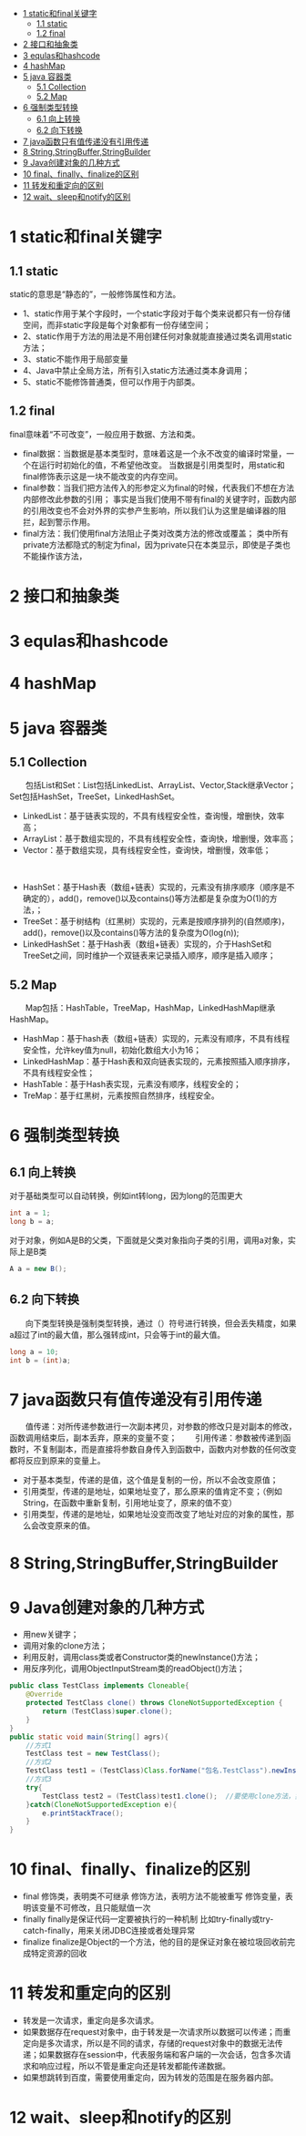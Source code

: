 <!-- TOC -->

- [1 static和final关键字](#1-static和final关键字)
    - [1.1 static](#11-static)
    - [1.2 final](#12-final)
- [2 接口和抽象类](#2-接口和抽象类)
- [3 equlas和hashcode](#3-equlas和hashcode)
- [4 hashMap](#4-hashmap)
- [5 java 容器类](#5-java-容器类)
    - [5.1 Collection](#51-collection)
    - [5.2 Map](#52-map)
- [6 强制类型转换](#6-强制类型转换)
    - [6.1 向上转换](#61-向上转换)
    - [6.2 向下转换](#62-向下转换)
- [7 java函数只有值传递没有引用传递](#7-java函数只有值传递没有引用传递)
- [8 String,StringBuffer,StringBuilder](#8-stringstringbufferstringbuilder)
- [9 Java创建对象的几种方式](#9-java创建对象的几种方式)
- [10 final、finally、finalize的区别](#10-finalfinallyfinalize的区别)
- [11 转发和重定向的区别](#11-转发和重定向的区别)
- [12 wait、sleep和notify的区别](#12-waitsleep和notify的区别)

<!-- /TOC -->
# 1 static和final关键字
## 1.1 static
static的意思是“静态的”，一般修饰属性和方法。
* 1、static作用于某个字段时，一个static字段对于每个类来说都只有一份存储空间，而非static字段是每个对象都有一份存储空间；
* 2、static作用于方法的用法是不用创建任何对象就能直接通过类名调用static方法；
* 3、static不能作用于局部变量
* 4、Java中禁止全局方法，所有引入static方法通过类本身调用；
* 5、static不能修饰普通类，但可以作用于内部类。
## 1.2 final
final意味着“不可改变”，一般应用于数据、方法和类。
* final数据：当数据是基本类型时，意味着这是一个永不改变的编译时常量，一个在运行时初始化的值，不希望他改变。
当数据是引用类型时，用static和final修饰表示这是一块不能改变的内存空间。
* final参数：当我们把方法传入的形参定义为final的时候，代表我们不想在方法内部修改此参数的引用；
事实是当我们使用不带有final的关键字时，函数内部的引用改变也不会对外界的实参产生影响，所以我们认为这里是编译器的阻拦，起到警示作用。
* final方法：我们使用final方法阻止子类对改类方法的修改或覆盖；
类中所有private方法都隐式的制定为final，因为private只在本类显示，即使是子类也不能操作该方法，
# 2 接口和抽象类
# 3 equlas和hashcode
# 4 hashMap
# 5 java 容器类
## 5.1 Collection
&emsp;&emsp;包括List和Set：List包括LinkedList、ArrayList、Vector,Stack继承Vector；Set包括HashSet，TreeSet，LinkedHashSet。
* LinkedList：基于链表实现的，不具有线程安全性，查询慢，增删快，效率高；
* ArrayList：基于数组实现的，不具有线程安全性，查询快，增删慢，效率高；
* Vector：基于数组实现，具有线程安全性，查询快，增删慢，效率低；
<br>

* HashSet：基于Hash表（数组+链表）实现的，元素没有排序顺序（顺序是不确定的），add()，remove()以及contains()等方法都是复杂度为O(1)的方法，；
* TreeSet：基于树结构（红黑树）实现的，元素是按顺序排列的(自然顺序)，add()，remove()以及contains()等方法的复杂度为O(log(n));
* LinkedHashSet：基于Hash表（数组+链表）实现的，介于HashSet和TreeSet之间，同时维护一个双链表来记录插入顺序，顺序是插入顺序；
## 5.2 Map
&emsp;&emsp;Map包括：HashTable，TreeMap，HashMap，LinkedHashMap继承HashMap。
* HashMap：基于hash表（数组+链表）实现的，元素没有顺序，不具有线程安全性，允许key值为null，初始化数组大小为16；
* LinkedHashMap：基于Hash表和双向链表实现的，元素按照插入顺序排序，不具有线程安全性；
* HashTable：基于Hash表实现，元素没有顺序，线程安全的；
* TreMap：基于红黑树，元素按照自然排序，线程安全。
# 6 强制类型转换
## 6.1 向上转换
对于基础类型可以自动转换，例如int转long，因为long的范围更大
```java
int a = 1;
long b = a;
```
对于对象，例如A是B的父类，下面就是父类对象指向子类的引用，调用a对象，实际上是B类
```java
A a = new B();
```
## 6.2 向下转换
&emsp;&emsp;向下类型转换是强制类型转换，通过（）符号进行转换，但会丢失精度，如果a超过了int的最大值，那么强转成int，只会等于int的最大值。
```java
long a = 10;
int b = (int)a;
```

# 7 java函数只有值传递没有引用传递
&emsp;&emsp;值传递：对所传递参数进行一次副本拷贝，对参数的修改只是对副本的修改，函数调用结束后，副本丢弃，原来的变量不变；
&emsp;&emsp;引用传递：参数被传递到函数时，不复制副本，而是直接将参数自身传入到函数中，函数内对参数的任何改变都将反应到原来的变量上。
* 对于基本类型，传递的是值，这个值是复制的一份，所以不会改变原值；
* 引用类型，传递的是地址，如果地址变了，那么原来的值肯定不变；（例如String，在函数中重新复制，引用地址变了，原来的值不变）
* 引用类型，传递的是地址，如果地址没变而改变了地址对应的对象的属性，那么会改变原来的值。
# 8 String,StringBuffer,StringBuilder

# 9 Java创建对象的几种方式
* 用new关键字；
* 调用对象的clone方法；
* 利用反射，调用class类或者Constructor类的newInstance()方法；
* 用反序列化，调用ObjectInputStream类的readObject()方法；
```java
public class TestClass implements Cloneable{
    @Override
    protected TestClass clone() throws CloneNotSupportedException {
        return (TestClass)super.clone();
    }
}
public static void main(String[] agrs){
    //方式1
    TestClass test = new TestClass();
    //方式2
    TestClass test1 = (TestClass)Class.forName("包名.TestClass").newInstance();
    //方式3
    try{
        TestClass test2 = (TestClass)test1.clone();  //要使用clone方法，实现Cloneable接口，重写clone方法，加异常处理
    }catch(CloneNotSupportedException e){
        e.printStackTrace();
    }
}
```
# 10 final、finally、finalize的区别
* final
修饰类，表明类不可继承
修饰方法，表明方法不能被重写
修饰变量，表明该变量不可修改，且只能赋值一次
* finally
finally是保证代码一定要被执行的一种机制
比如try-finally或try-catch-finally，用来关闭JDBC连接或者处理异常
* finalize
finalize是Object的一个方法，他的目的是保证对象在被垃圾回收前完成特定资源的回收

# 11 转发和重定向的区别
* 转发是一次请求，重定向是多次请求。
* 如果数据存在request对象中，由于转发是一次请求所以数据可以传递；而重定向是多次请求，所以是不同的请求，存储的request对象中的数据无法传递；如果数据存在session中，代表服务端和客户端的一次会话，包含多次请求和响应过程，所以不管是重定向还是转发都能传递数据。
* 如果想跳转到百度，需要使用重定向，因为转发的范围是在服务器内部。

# 12 wait、sleep和notify的区别

